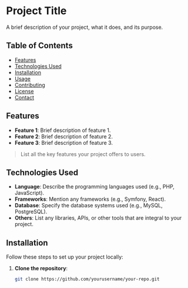 # Project Title

A brief description of your project, what it does, and its purpose.

## Table of Contents

- [Features](#features)
- [Technologies Used](#technologies-used)
- [Installation](#installation)
- [Usage](#usage)
- [Contributing](#contributing)
- [License](#license)
- [Contact](#contact)

## Features

- **Feature 1**: Brief description of feature 1.
- **Feature 2**: Brief description of feature 2.
- **Feature 3**: Brief description of feature 3.

> List all the key features your project offers to users.

## Technologies Used

- **Language**: Describe the programming languages used (e.g., PHP, JavaScript).
- **Frameworks**: Mention any frameworks (e.g., Symfony, React).
- **Database**: Specify the database systems used (e.g., MySQL, PostgreSQL).
- **Others**: List any libraries, APIs, or other tools that are integral to your project.

## Installation

Follow these steps to set up your project locally:

1. **Clone the repository**:
   ```bash
   git clone https://github.com/yourusername/your-repo.git
